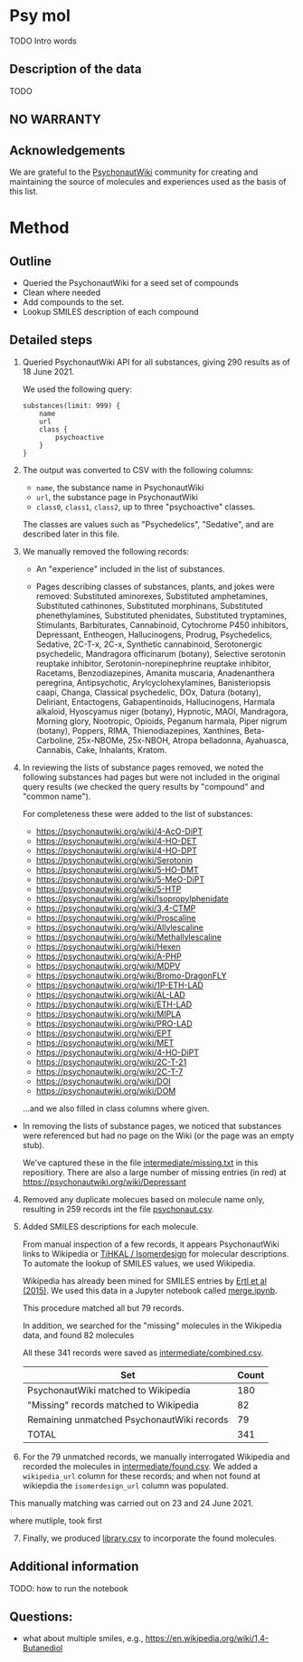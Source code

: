 # Psy mol

TODO Intro words

## Description of the data

TODO

## NO WARRANTY

## Acknowledgements

We are grateful to the [PsychonautWiki](https://psychonautwiki.org/) community for creating and maintaining the source of molecules and experiences used as the basis of this list.

# Method

## Outline

- Queried the PsychonautWiki for a seed set of compounds
- Clean where needed
- Add compounds to the set.
- Lookup SMILES description of each compound

## Detailed steps

1. Queried PsychonautWiki API for all substances, giving 290 results as of 18 June 2021.

    We used the following query:

    ```
    substances(limit: 999) {
        name 
        url
        class {
            psychoactive
        }	
    }
    ```

2. The output was converted to CSV with the following columns:

    - `name`, the substance name in PsychonautWiki
    - `url`, the substance page in PsychonautWiki
    - `class0`, `class1`, `class2`, up to three "psychoactive" classes.

    The classes are values such as "Psychedelics", "Sedative", and are described later in this file.

2. We manually removed the following records:

    - An "experience" included in the list of substances.

    - Pages describing classes of substances, plants, and jokes were removed: Substituted aminorexes, Substituted amphetamines, Substituted cathinones, Substituted morphinans, Substituted phenethylamines, Substituted phenidates, Substituted tryptamines, Stimulants, Barbiturates, Cannabinoid, Cytochrome P450 inhibitors, Depressant, Entheogen, Hallucinogens, Prodrug, Psychedelics, Sedative, 2C-T-x, 2C-x, Synthetic cannabinoid, Serotonergic psychedelic, Mandragora officinarum (botany), Selective serotonin reuptake inhibitor, Serotonin-norepinephrine reuptake inhibitor, Racetams, Benzodiazepines, Amanita muscaria, Anadenanthera peregrina, Antipsychotic, Arylcyclohexylamines, Banisteriopsis caapi, Changa, Classical psychedelic, DOx, Datura (botany), Deliriant, Entactogens, Gabapentinoids, Hallucinogens, Harmala alkaloid, Hyoscyamus niger (botany), Hypnotic, MAOI, Mandragora, Morning glory, Nootropic, Opioids, Peganum harmala, Piper nigrum (botany), Poppers, RIMA, Thienodiazepines, Xanthines, Beta-Carboline, 25x-NBOMe, 25x-NBOH, Atropa belladonna, Ayahuasca, Cannabis, Cake, Inhalants, Kratom.

3. In reviewing the lists of substance pages removed, we noted the following substances had pages but were not included in the original query results (we checked the query results by "compound" and "common name"). 

    For completeness these were added to the list of substances:

    - https://psychonautwiki.org/wiki/4-AcO-DiPT
    - https://psychonautwiki.org/wiki/4-HO-DET
    - https://psychonautwiki.org/wiki/4-HO-DPT
    - https://psychonautwiki.org/wiki/Serotonin
    - https://psychonautwiki.org/wiki/5-HO-DMT
    - https://psychonautwiki.org/wiki/5-MeO-DiPT
    - https://psychonautwiki.org/wiki/5-HTP
    - https://psychonautwiki.org/wiki/Isopropylphenidate
    - https://psychonautwiki.org/wiki/3,4-CTMP
    - https://psychonautwiki.org/wiki/Proscaline
    - https://psychonautwiki.org/wiki/Allylescaline
    - https://psychonautwiki.org/wiki/Methallylescaline
    - https://psychonautwiki.org/wiki/Hexen
    - https://psychonautwiki.org/wiki/A-PHP
    - https://psychonautwiki.org/wiki/MDPV
    - https://psychonautwiki.org/wiki/Bromo-DragonFLY
    - https://psychonautwiki.org/wiki/1P-ETH-LAD
    - https://psychonautwiki.org/wiki/AL-LAD
    - https://psychonautwiki.org/wiki/ETH-LAD
    - https://psychonautwiki.org/wiki/MIPLA
    - https://psychonautwiki.org/wiki/PRO-LAD
    - https://psychonautwiki.org/wiki/EPT
    - https://psychonautwiki.org/wiki/MET
    - https://psychonautwiki.org/wiki/4-HO-DiPT
    - https://psychonautwiki.org/wiki/2C-T-21
    - https://psychonautwiki.org/wiki/2C-T-7
    - https://psychonautwiki.org/wiki/DOI
    - https://psychonautwiki.org/wiki/DOM

    ...and we also filled in class columns where given.

- In removing the lists of substance pages, we noticed that substances were referenced but had no page on the Wiki (or the page was an empty stub).

    We've captured these in the file [intermediate/missing.txt](intermediate/missing.txt) in this repositiory. There are also a large number of missing entries (in red) at https://psychonautwiki.org/wiki/Depressant

4. Removed any duplicate molecues based on molecule name only, resulting in 259 records int the file [psychonaut.csv](psychonaut.csv).

5. Added SMILES descriptions for each molecule.

    From manual inspection of a few records, it appears PsychonautWiki links to Wikipedia or [TiHKAL / Isomerdesign](https://isomerdesign.com) for molecular descriptions. To automate the lookup of SMILES values, we used Wikipedia.
 
    Wikipedia has already been mined for SMILES entries by [Ertl et al (2015)](https://jcheminf.biomedcentral.com/articles/10.1186/s13321-015-0061-y). We used this data in a Jupyter notebook called [merge.ipynb](merge.ipynb).

    This procedure matched all but 79 records. 

    In addition, we searched for the "missing" molecules in the Wikipedia data, and found 82 molecules

    All these 341 records were saved as [intermediate/combined.csv](intermediate/combined.csv).

    | Set | Count |
    |---------|-------|
    | PsychonautWiki matched to Wikipedia | 180 |
    | "Missing" records matched to Wikipedia | 82 |
    | Remaining unmatched PsychonautWiki records | 79 |
    | TOTAL | 341 | 


6. For the 79 unmatched records, we manually interrogated Wikipedia and recorded the molecules in [intermediate/found.csv](intermediate/found.csv). We added a `wikipedia_url` column for these records; and when not found at wikiepdia the `isomerdesign_url` column was populated. 

This manually matching was carried out on 23 and 24 June 2021.

where mutliple, took first

7. Finally, we produced [library.csv](library.csv) to incorporate the found molecules.


## Additional information

TODO: how to run the notebook

## Questions:

- what about multiple smiles, e.g., https://en.wikipedia.org/wiki/1,4-Butanediol


